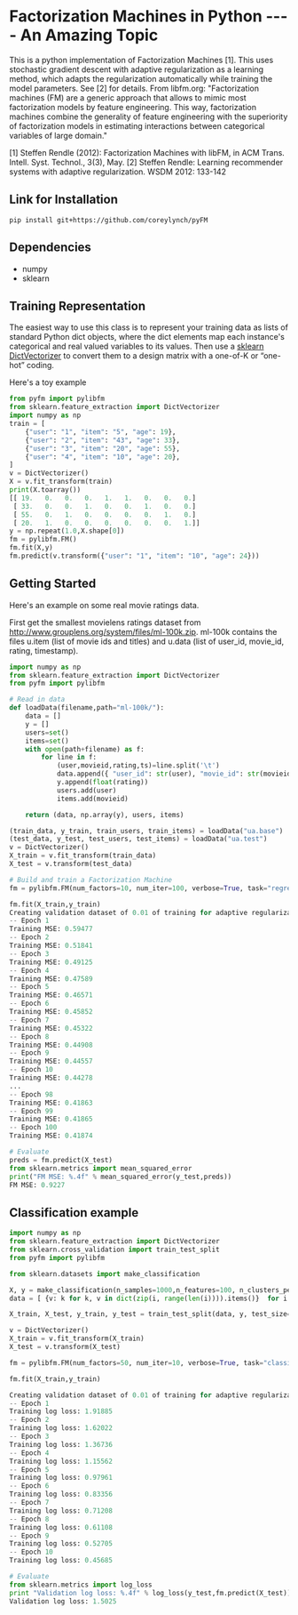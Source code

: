 # Factorization Machines in Python ---- An Amazing Topic

This is a python implementation of Factorization Machines [1]. This uses stochastic gradient descent with adaptive regularization as a learning method, which adapts the regularization automatically while training the model parameters. See [2] for details. From libfm.org: "Factorization machines (FM) are a generic approach that allows to mimic most factorization models by feature engineering. This way, factorization machines combine the generality of feature engineering with the superiority of factorization models in estimating interactions between categorical variables of large domain."

[1] Steffen Rendle (2012): Factorization Machines with libFM, in ACM Trans. Intell. Syst. Technol., 3(3), May.
[2] Steffen Rendle: Learning recommender systems with adaptive regularization. WSDM 2012: 133-142

## Link for Installation 
```
pip install git+https://github.com/coreylynch/pyFM
```

## Dependencies
* numpy
* sklearn

## Training Representation
The easiest way to use this class is to represent your training data as lists of standard Python dict objects, where the dict elements map each instance's categorical and real valued variables to its values. Then use a [sklearn DictVectorizer](http://scikit-learn.org/dev/modules/generated/sklearn.feature_extraction.DictVectorizer.html#sklearn.feature_extraction.DictVectorizer) to convert them to a design matrix with a one-of-K or “one-hot” coding.

Here's a toy example
```python
from pyfm import pylibfm
from sklearn.feature_extraction import DictVectorizer
import numpy as np
train = [
	{"user": "1", "item": "5", "age": 19},
	{"user": "2", "item": "43", "age": 33},
	{"user": "3", "item": "20", "age": 55},
	{"user": "4", "item": "10", "age": 20},
]
v = DictVectorizer()
X = v.fit_transform(train)
print(X.toarray())
[[ 19.   0.   0.   0.   1.   1.   0.   0.   0.]
 [ 33.   0.   0.   1.   0.   0.   1.   0.   0.]
 [ 55.   0.   1.   0.   0.   0.   0.   1.   0.]
 [ 20.   1.   0.   0.   0.   0.   0.   0.   1.]]
y = np.repeat(1.0,X.shape[0])
fm = pylibfm.FM()
fm.fit(X,y)
fm.predict(v.transform({"user": "1", "item": "10", "age": 24}))
```

## Getting Started
Here's an example on some real  movie ratings data.

First get the smallest movielens ratings dataset from http://www.grouplens.org/system/files/ml-100k.zip.
ml-100k contains the files u.item (list of movie ids and titles) and u.data (list of user_id, movie_id, rating, timestamp).
```python
import numpy as np
from sklearn.feature_extraction import DictVectorizer
from pyfm import pylibfm

# Read in data
def loadData(filename,path="ml-100k/"):
    data = []
    y = []
    users=set()
    items=set()
    with open(path+filename) as f:
        for line in f:
            (user,movieid,rating,ts)=line.split('\t')
            data.append({ "user_id": str(user), "movie_id": str(movieid)})
            y.append(float(rating))
            users.add(user)
            items.add(movieid)

    return (data, np.array(y), users, items)

(train_data, y_train, train_users, train_items) = loadData("ua.base")
(test_data, y_test, test_users, test_items) = loadData("ua.test")
v = DictVectorizer()
X_train = v.fit_transform(train_data)
X_test = v.transform(test_data)

# Build and train a Factorization Machine
fm = pylibfm.FM(num_factors=10, num_iter=100, verbose=True, task="regression", initial_learning_rate=0.001, learning_rate_schedule="optimal")

fm.fit(X_train,y_train)
Creating validation dataset of 0.01 of training for adaptive regularization
-- Epoch 1
Training MSE: 0.59477
-- Epoch 2
Training MSE: 0.51841
-- Epoch 3
Training MSE: 0.49125
-- Epoch 4
Training MSE: 0.47589
-- Epoch 5
Training MSE: 0.46571
-- Epoch 6
Training MSE: 0.45852
-- Epoch 7
Training MSE: 0.45322
-- Epoch 8
Training MSE: 0.44908
-- Epoch 9
Training MSE: 0.44557
-- Epoch 10
Training MSE: 0.44278
...
-- Epoch 98
Training MSE: 0.41863
-- Epoch 99
Training MSE: 0.41865
-- Epoch 100
Training MSE: 0.41874

# Evaluate
preds = fm.predict(X_test)
from sklearn.metrics import mean_squared_error
print("FM MSE: %.4f" % mean_squared_error(y_test,preds))
FM MSE: 0.9227

```
## Classification example
```python
import numpy as np
from sklearn.feature_extraction import DictVectorizer
from sklearn.cross_validation import train_test_split
from pyfm import pylibfm

from sklearn.datasets import make_classification

X, y = make_classification(n_samples=1000,n_features=100, n_clusters_per_class=1)
data = [ {v: k for k, v in dict(zip(i, range(len(i)))).items()}  for i in X]

X_train, X_test, y_train, y_test = train_test_split(data, y, test_size=0.1, random_state=42)

v = DictVectorizer()
X_train = v.fit_transform(X_train)
X_test = v.transform(X_test)

fm = pylibfm.FM(num_factors=50, num_iter=10, verbose=True, task="classification", initial_learning_rate=0.0001, learning_rate_schedule="optimal")

fm.fit(X_train,y_train)

Creating validation dataset of 0.01 of training for adaptive regularization
-- Epoch 1
Training log loss: 1.91885
-- Epoch 2
Training log loss: 1.62022
-- Epoch 3
Training log loss: 1.36736
-- Epoch 4
Training log loss: 1.15562
-- Epoch 5
Training log loss: 0.97961
-- Epoch 6
Training log loss: 0.83356
-- Epoch 7
Training log loss: 0.71208
-- Epoch 8
Training log loss: 0.61108
-- Epoch 9
Training log loss: 0.52705
-- Epoch 10
Training log loss: 0.45685

# Evaluate
from sklearn.metrics import log_loss
print "Validation log loss: %.4f" % log_loss(y_test,fm.predict(X_test))
Validation log loss: 1.5025

```
